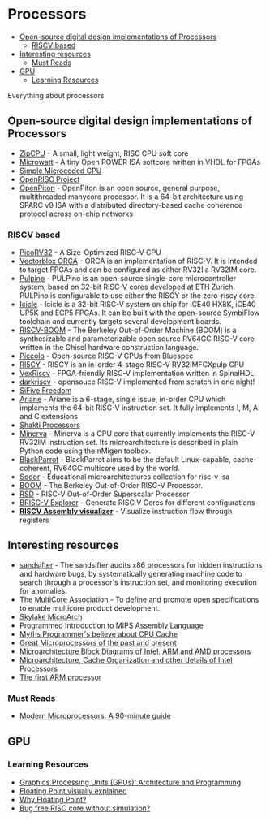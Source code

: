 # Processors

- [Open-source digital design implementations of Processors](#open-source-digital-design-implementations-of-processors)
  - [RISCV based](#riscv-based)
- [Interesting resources](#interesting-resources)
  - [Must Reads](#must-reads)
- [GPU](#gpu)
  - [Learning Resources](#learning-resources)

Everything about processors

## Open-source digital design implementations of Processors

- [ZipCPU](https://github.com/ZipCPU/zipcpu) - A small, light weight, RISC CPU soft core
- [Microwatt](https://github.com/antonblanchard/microwatt/) - A tiny Open POWER ISA softcore written in VHDL for FPGAs
- [Simple Microcoded CPU](https://minnie.tuhs.org/CompArch/Tutes/week04.html)
- [OpenRISC Project](https://github.com/openrisc)
- [OpenPiton](https://github.com/PrincetonUniversity/openpiton) - OpenPiton is an open source, general purpose, multithreaded manycore processor. It is a 64-bit architecture using SPARC v9 ISA with a distributed directory-based cache coherence protocol across on-chip networks

### RISCV based

- [PicoRV32](https://github.com/cliffordwolf/picorv32) - A Size-Optimized RISC-V CPU
- [Vectorblox ORCA](https://github.com/VectorBlox/orca) - ORCA is an implementation of RISC-V. It is intended to target FPGAs and can be configured as either RV32I a RV32IM core.
- [Pulpino](https://github.com/pulp-platform/pulpino) - PULPino is an open-source single-core microcontroller system, based on 32-bit RISC-V cores developed at ETH Zurich. PULPino is configurable to use either the RISCY or the zero-riscy core.
- [Icicle](https://github.com/grahamedgecombe/icicle) - Icicle is a 32-bit RISC-V system on chip for iCE40 HX8K, iCE40 UP5K and ECP5 FPGAs. It can be built with the open-source SymbiFlow toolchain and currently targets several development boards.
- [RISCV-BOOM](https://github.com/riscv-boom/riscv-boom) - The Berkeley Out-of-Order Machine (BOOM) is a synthesizable and parameterizable open source RV64GC RISC-V core written in the Chisel hardware construction language.
- [Piccolo](https://github.com/bluespec/Piccolo) - Open-source RISC-V CPUs from Bluespec
- [RI5CY](https://github.com/pulp-platform/riscv) - RISCY is an in-order 4-stage RISC-V RV32IMFCXpulp CPU
- [VexRiscv](https://github.com/SpinalHDL/VexRiscv) - FPGA-friendly RISC-V implementation written in SpinalHDL
- [darkriscv](https://github.com/darklife/darkriscv) - opensouce RISC-V implemented from scratch in one night!
- [SiFive Freedom](https://github.com/sifive/freedom)
- [Ariane](https://github.com/lowRISC/ariane) - Ariane is a 6-stage, single issue, in-order CPU which implements the 64-bit RISC-V instruction set. It fully implements I, M, A and C extensions
- [Shakti Processors](http://shakti.org.in/processor.html)
- [Minerva](https://github.com/lambdaconcept/minerva) - Minerva is a CPU core that currently implements the RISC-V RV32IM instruction set. Its microarchitecture is described in plain Python code using the nMigen toolbox.
- [BlackParrot](https://github.com/black-parrot/pre-alpha-release) - BlackParrot aims to be the default Linux-capable, cache-coherent, RV64GC multicore used by the world.
- [Sodor](https://github.com/ucb-bar/riscv-sodor) - Educational microarchitectures collection for risc-v isa
- [BOOM](https://github.com/riscv-boom/riscv-boom) - The Berkeley Out-of-Order RISC-V Processor.
- [RSD](https://github.com/rsd-devel/rsd) - RISC-V Out-of-Order Superscalar Processor
- [BRISC-V Explorer](https://ascslab.org/research/briscv/explorer/explorer.html) - Generate RISC V Cores for different configurations
- [**RISCV Assembly visualizer**](http://tice.sea.eseo.fr/riscv/) - Visualize instruction flow through registers

## Interesting resources

- [sandsifter](https://github.com/xoreaxeaxeax/sandsifter) - The sandsifter audits x86 processors for hidden instructions and hardware bugs, by systematically generating machine code to search through a processor's instruction set, and monitoring execution for anomalies.
- [The MultiCore Association](https://www.multicore-association.org/index.php) - To define and promote open specifications to enable multicore product development.
- [Skylake MicroArch](https://en.wikichip.org/wiki/intel/microarchitectures/skylake_(server))
- [Programmed Introduction to MIPS Assembly Language](https://chortle.ccsu.edu/AssemblyTutorial/index.html)
- [Myths Programmer's believe about CPU Cache](https://software.rajivprab.com/2018/04/29/myths-programmers-believe-about-cpu-caches/)
- [Great Microprocessors of the past and present](http://www.cpushack.com/CPU/cpu.html#tableofcontents)
- [Microarchitecture Block Diagrams of Intel, ARM and AMD processors](https://drive.google.com/drive/folders/1W4CIRKtNML74BKjSbXerRsIzAUk3ppSG)
- [Microarchitecture, Cache Organization and other details of Intel Processors](https://www.uops.info/cache.html)
- [The first ARM processor](https://spectrum.ieee.org/tech-history/silicon-revolution/chip-hall-of-fame-acorn-computers-arm1-processor)

### Must Reads

- [Modern Microprocessors: A 90-minute guide](http://www.lighterra.com/papers/modernmicroprocessors/)

## GPU

### Learning Resources

- [Graphics Processing Units (GPUs): Architecture and Programming](https://cs.nyu.edu/courses/fall15/CSCI-GA.3033-004/)
- [Floating Point visually explained](http://fabiensanglard.net/floating_point_visually_explained/index.php)
- [Why Floating Point?](https://engineering.fb.com/ai-research/floating-point-math/)
- [Bug free RISC core without simulation?](https://tomverbeure.github.io/risc-v/2018/11/19/A-Bug-Free-RISC-V-Core-without-Simulation.html)